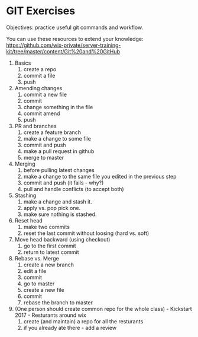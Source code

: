 # GIT Exercises
Objectives: practice useful git commands and workflow.

You can use these resources to extend your knowledge:
https://github.com/wix-private/server-training-kit/tree/master/content/Git%20and%20GitHub

1. Basics
    1. create a repo
    2. commit a file
    3. push
2. Amending changes
    1. commit a new file
    2. commit
    3. change something in the file
    4. commit amend
    5. push
3. PR and branches
    1. create a feature branch
    2. make a change to some file
    3. commit and push
    4. make a pull request in github
    5. merge to master
4. Merging
    1. before pulling latest changes
    2. make a change to the same file you edited in the previous step
    3. commit and push (it fails - why?)
    4. pull and handle conflicts (to accept both)
5. Stashing
    1. make a change and stash it.
    2. apply vs. pop pick one.
    3. make sure nothing is stashed.
6. Reset head
    1. make two commits
    2. reset the last commit without loosing (hard vs. soft)
7. Move head backward (using checkout)
    1. go to the first commit
    2. return to latest commit
8. Rebase vs. Merge
    1. create a new branch
    2. edit a file
    3. commit
    4. go to master
    5. create a new file
    6. commit
    7. rebase the branch to master
9. (One person should create common repo for the whole class) - Kickstart 2017 - Resturants around wix
    1. create (and maintain) a repo for all the resturants
    2. if you already ate there - add a review
